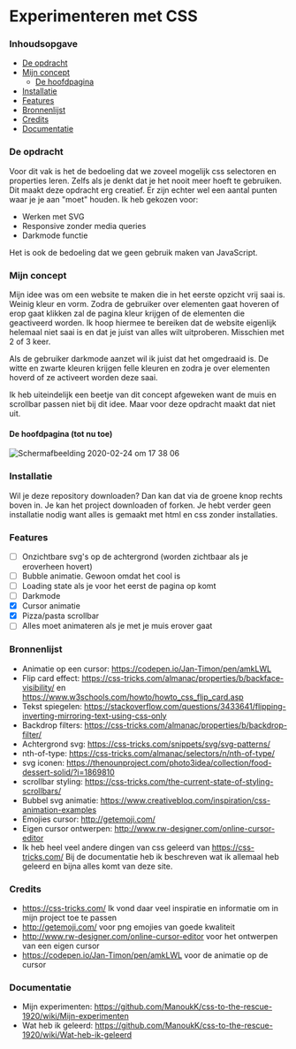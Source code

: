 # Experimenteren met CSS

### Inhoudsopgave 
* [De opdracht](#De-opdracht)
* [Mijn concept](#Mijn-concept)
   * [De hoofdpagina](#De-hoofdpagina-(tot-nu-toe))
* [Installatie](#Installatie)
* [Features](#Features)
* [Bronnenlijst](#Bronnenlijst)
* [Credits](#Credits)
* [Documentatie](#Documentatie)

### De opdracht 
Voor dit vak is het de bedoeling dat we zoveel mogelijk css selectoren en properties leren. Zelfs als je denkt dat je het nooit meer hoeft te gebruiken. Dit maakt deze opdracht erg creatief. Er zijn echter wel een aantal punten waar je je aan "moet" houden. Ik heb gekozen voor: 

- Werken met SVG
- Responsive zonder media queries
- Darkmode functie

Het is ook de bedoeling dat we geen gebruik maken van JavaScript.

### Mijn concept 
Mijn idee was om een website te maken die in het eerste opzicht vrij saai is. Weinig kleur en vorm. Zodra de gebruiker over elementen gaat hoveren of erop gaat klikken zal de pagina kleur krijgen of de elementen die geactiveerd worden. Ik hoop hiermee te bereiken dat de website eigenlijk helemaal niet saai is en dat je juist van alles wilt uitproberen. Misschien met 2 of 3 keer. 

Als de gebruiker darkmode aanzet wil ik juist dat het omgedraaid is. De witte en zwarte kleuren krijgen felle kleuren en zodra je over elementen hoverd of ze activeert worden deze saai.

Ik heb uiteindelijk een beetje van dit concept afgeweken want de muis en scrollbar passen niet bij dit idee. Maar voor deze opdracht maakt dat niet uit. 

#### De hoofdpagina (tot nu toe)
![Schermafbeelding 2020-02-24 om 17 38 06](https://user-images.githubusercontent.com/45541885/75171786-7ae18900-572c-11ea-8c2d-b9cdf49588f4.png)

### Installatie
Wil je deze repository downloaden? Dan kan dat via de groene knop rechts boven in. Je kan het project downloaden of forken. Je hebt verder geen installatie nodig want alles is gemaakt met html en css zonder installaties. 

### Features 
- [ ] Onzichtbare svg's op de achtergrond (worden zichtbaar als je eroverheen hovert)
- [ ] Bubble animatie. Gewoon omdat het cool is
- [ ] Loading state als je voor het eerst de pagina op komt
- [ ] Darkmode 
- [x] Cursor animatie
- [x] Pizza/pasta scrollbar
- [ ] Alles moet animateren als je met je muis erover gaat
 
### Bronnenlijst
- Animatie op een cursor: https://codepen.io/Jan-Timon/pen/amkLWL
- Flip card effect: https://css-tricks.com/almanac/properties/b/backface-visibility/ en https://www.w3schools.com/howto/howto_css_flip_card.asp
- Tekst spiegelen: https://stackoverflow.com/questions/3433641/flipping-inverting-mirroring-text-using-css-only
- Backdrop filters: https://css-tricks.com/almanac/properties/b/backdrop-filter/
- Achtergrond svg: https://css-tricks.com/snippets/svg/svg-patterns/
- nth-of-type: https://css-tricks.com/almanac/selectors/n/nth-of-type/
- svg iconen: https://thenounproject.com/photo3idea/collection/food-dessert-solid/?i=1869810
- scrollbar styling: https://css-tricks.com/the-current-state-of-styling-scrollbars/
- Bubbel svg animatie: https://www.creativebloq.com/inspiration/css-animation-examples
- Emojies cursor: http://getemoji.com/
- Eigen cursor ontwerpen: http://www.rw-designer.com/online-cursor-editor
- Ik heb heel veel andere dingen van css geleerd van https://css-tricks.com/ Bij de documentatie heb ik beschreven wat ik allemaal heb geleerd en bijna alles komt van deze site. 

### Credits
- https://css-tricks.com/ Ik vond daar veel inspiratie en informatie om in mijn project toe te passen
- http://getemoji.com/ voor png emojies van goede kwaliteit 
- http://www.rw-designer.com/online-cursor-editor voor het ontwerpen van een eigen cursor
- https://codepen.io/Jan-Timon/pen/amkLWL voor de animatie op de cursor

### Documentatie 
- Mijn experimenten: https://github.com/ManoukK/css-to-the-rescue-1920/wiki/Mijn-experimenten
- Wat heb ik geleerd: https://github.com/ManoukK/css-to-the-rescue-1920/wiki/Wat-heb-ik-geleerd


<!-- [Opdrachten](https://drive.google.com/open?id=13pKQu72pshaEzKw9q5JHLa-aop85nMP6nDCdqioWjoQ) -->

<!-- [Slides](https://drive.google.com/open?id=1BSzGYNLMgtHD4HRnK7f0DgyTv4Pg3xsQwD_eYNo7v0Y) -->


<!-- Add a link to your live demo in Github Pages 🌐-->

<!-- ☝️ replace this description with a description of your own work -->

<!-- Add a nice image here at the end of the week, showing off your shiny frontend 📸 -->

<!-- Maybe a table of contents here? 📚 -->

<!-- How about a section that describes how to install this project? 🤓 -->

<!-- ...but how does one use this project? What are its features 🤔 -->

<!-- What external data source is featured in your project and what are its properties 🌠 -->

<!-- Maybe a checklist of done stuff and stuff still on your wishlist? ✅ -->

<!-- How about a license here? 📜 (or is it a licence?) 🤷 -->
